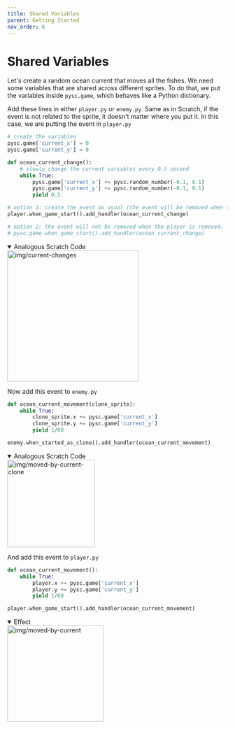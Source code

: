 ```yaml
---
title: Shared Variables
parent: Getting Started
nav_order: 6
---
```

# Shared Variables
Let's create a random ocean current that moves all the fishes. We need some variables that are shared across different sprites. To do that, we put the variables inside `pysc.game`, which behaves like a Python dictionary. 

Add these lines in either `player.py` or `enemy.py`. Same as in Scratch, if the event is not related to the sprite, it doesn't matter where you put it. In this case, we are putting the event in `player.py`

```python
# create the variables
pysc.game['current_x'] = 0
pysc.game['current_y'] = 0

def ocean_current_change():
    # slowly change the current variables every 0.5 second
    while True:
        pysc.game['current_x'] += pysc.random_number(-0.1, 0.1)
        pysc.game['current_y'] += pysc.random_number(-0.1, 0.1)
        yield 0.5

# option 1: create the event as usual (the event will be removed when the player is removed)
player.when_game_start().add_handler(ocean_current_change)

# option 2: the event will not be removed when the player is removed.
# pysc.game.when_game_start().add_handler(ocean_current_change)
```
<details open markdown="block">
  <summary>
    Analogous Scratch Code
  </summary>
  <img src="img/current-changes.png" alt="img/current-changes" width="300"/>
</details>


Now add this event to `enemy.py`
```python
def ocean_current_movement(clone_sprite):
    while True:
        clone_sprite.x += pysc.game['current_x'] 
        clone_sprite.y += pysc.game['current_y'] 
        yield 1/60

enemy.when_started_as_clone().add_handler(ocean_current_movement)
```
<details open markdown="block">
  <summary>
    Analogous Scratch Code
  </summary>
  <img src="img/moved-by-current-clone.png" alt="img/moved-by-current-clone" width="200"/>
</details>



And add this event to `player.py`

```python
def ocean_current_movement():
    while True:
        player.x += pysc.game['current_x'] 
        player.y += pysc.game['current_y'] 
        yield 1/60

player.when_game_start().add_handler(ocean_current_movement)
```
<details open markdown="block">
  <summary>
    Effect
  </summary>
  <img src="img/moved-by-current.png" alt="img/moved-by-current" width="220"/>
</details>

